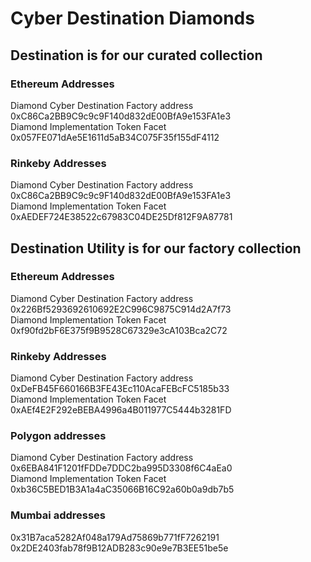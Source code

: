 # Cyber Destination Diamonds

## Destination is for our curated collection

### Ethereum Addresses

Diamond Cyber Destination Factory address 0xC86Ca2BB9C9c9c9F140d832dE00BfA9e153FA1e3 <br />
Diamond Implementation Token Facet 0x057FE071dAe5E1611d5aB34C075F35f155dF4112

### Rinkeby Addresses

Diamond Cyber Destination Factory address 0xC86Ca2BB9C9c9c9F140d832dE00BfA9e153FA1e3 <br />
Diamond Implementation Token Facet 0xAEDEF724E38522c67983C04DE25Df812F9A87781

## Destination Utility is for our factory collection

### Ethereum Addresses

Diamond Cyber Destination Factory address
0x226Bf5293692610692E2C996C9875C914d2A7f73 <br />
Diamond Implementation Token Facet
0xf90fd2bF6E375f9B9528C67329e3cA103Bca2C72

### Rinkeby Addresses

Diamond Cyber Destination Factory address
0xDeFB45F660166B3FE43Ec110AcaFEBcFC5185b33 <br />
Diamond Implementation Token Facet
0xAEf4E2F292eBEBA4996a4B011977C5444b3281FD

### Polygon addresses

Diamond Cyber Destination Factory address 0x6EBA841F1201fFDDe7DDC2ba995D3308f6C4aEa0 <br />
Diamond Implementation Token Facet 0xb36C5BED1B3A1a4aC35066B16C92a60b0a9db7b5

### Mumbai addresses

0x31B7aca5282Af048a179Ad75869b771fF7262191
0x2DE2403fab78f9B12ADB283c90e9e7B3EE51be5e
